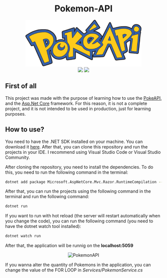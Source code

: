 <div align="center">
    <h1 align="center">Pokemon-API</h1>
	<img height="150" src="./doc/pokeapi.svg" alt="PokemonAPI">
</div>
<div align="center" >
    <img src="https://img.shields.io/badge/dotnet_version-7.0.305-green">
    <img src="https://img.shields.io/badge/Language-English-red">
</div>

## First of all
This project was made with the purpose of learning how to use the [PokeAPI](https://pokeapi.co/), and the [Asp.Net Core](https://docs.microsoft.com/en-us/aspnet/core/?view=aspnetcore-5.0) framework. For this reason, it is not a complete project, and it is not intended to be used in production, just for learning purposes.

## How to use?

You need to have the .NET SDK installed on your machine. You can download it <a href="https://dotnet.microsoft.com/download/dotnet/5.0">here</a>. After that, you can clone this repository and run the projects in your IDE. I recommend using Visual Studio Code or Visual Studio Community.

After cloning the repository, you need to install the dependencies. To do this, you need to run the following command in the terminal:

```bash
dotnet add package Microsoft.AspNetCore.Mvc.Razor.RuntimeCompilation --version 7.0.9
```

After that, you can run the projects using the following command in the terminal and run the following command:

```bash
dotnet run
```

If you want to run with hot reload (the server will restart automatically when you change the code), you can run the following command (you need to have the dotnet watch tool installed):

```bash
dotnet watch run
```

After that, the application will be runnig on the **localhost:5059**

<div align="center">
	<img height="400" src="./doc/App.gif" alt="PokemonAPI">
</div> 

If you wanna alter the quantity of Pokemons in the application, you can change the value of the FOR LOOP in *Services/PokemonService.cs*